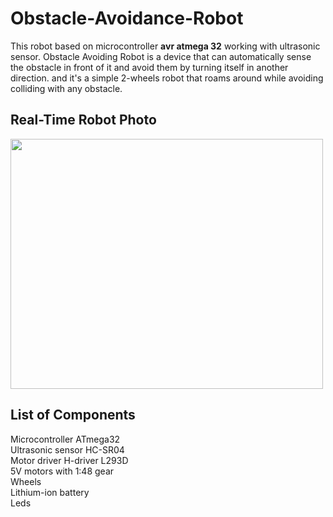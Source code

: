 # Obstacle-Avoidance-Robot

This robot based on microcontroller **avr atmega 32**  working with ultrasonic sensor. 
Obstacle Avoiding Robot is a device that can automatically sense the obstacle in front of 
it and avoid them by turning itself in another direction.
and it's a simple 2-wheels robot that roams around while avoiding colliding 
with any obstacle.

## Real-Time Robot Photo
<img src="https://user-images.githubusercontent.com/70710872/178770387-cadd049c-d55e-4fc5-b823-6b0ce5723dc0.jpeg" width="500" height="400">


## List of Components

Microcontroller ATmega32 <br/>
Ultrasonic sensor HC-SR04 <br/>
Motor driver H-driver L293D <br/>
5V motors with 1:48 gear <br/>
Wheels <br/>
Lithium-ion battery <br/>
Leds
